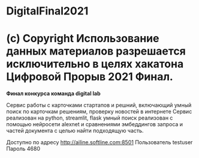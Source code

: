 # DigitalFinal2021
# (c) Copyright Использование данных материалов разрешается исключительно в целях хакатона Цифровой Прорыв 2021 Финал.

**Финал конкурса команда digital lab**

Сервис работы с карточками стартапов и решний, включающий умный поиск по карточкам решениям, проверку новостей в интернете
Сервис реализован на python, streamlit, flask
умный поиск реализован c помощью нейросети alexnet и сравнениями эмбеддингов запроса и частей документа с целью найти подходящую часть. 

Доступно по адресу http://ailine.softline.com:8501
Пользователь testuser
Пароль 4680
